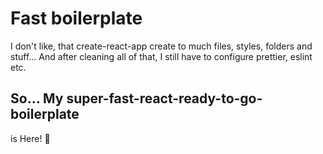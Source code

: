 # Fast boilerplate

I don't like, that create-react-app create to much files, styles, folders and stuff... And after cleaning all of that, I still have to configure prettier, eslint etc.

## So... My super-fast-react-ready-to-go-boilerplate

is Here! 🚀
